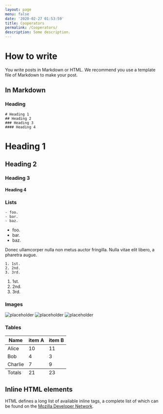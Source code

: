 ```yaml
---
layout: page
menu: false
date: '2020-02-27 01:53:59'
title: Cooperators
permalink: /Cooperators/
description: Some description.
---
```


# How to write

You write posts in Markdown or HTML.
We recommend you use a template file of Markdown to make your post.

## In Markdown 


### Heading

```
# Heading 1
## Heading 2
### Heading 3
#### Heading 4
```

# Heading 1

## Heading 2

### Heading 3

#### Heading 4


### Lists

```
- foo.
- bar.
- baz.
```

- foo.
- bar.
- baz.

Donec ullamcorper nulla non metus auctor fringilla. Nulla vitae elit libero, a pharetra augue.

```
1. 1st.
2. 2nd.
3. 3rd.
```

1. 1st.
2. 2nd.
3. 3rd.

### Images


![placeholder](https://placehold.it/800x400 "Large example image") ![placeholder](https://placehold.it/400x200 "Medium example image") ![placeholder](https://placehold.it/200x200 "Small example image")

### Tables



<table>
  <thead>
    <tr>
      <th>Name</th>
      <th>item A</th>
      <th>item B</th>
    </tr>
  </thead>
  <tfoot>
    <tr>
      <td>Totals</td>
      <td>21</td>
      <td>23</td>
    </tr>
  </tfoot>
  <tbody>
    <tr>
      <td>Alice</td>
      <td>10</td>
      <td>11</td>
    </tr>
    <tr>
      <td>Bob</td>
      <td>4</td>
      <td>3</td>
    </tr>
    <tr>
      <td>Charlie</td>
      <td>7</td>
      <td>9</td>
    </tr>
  </tbody>
</table>


## Inline HTML elements

HTML defines a long list of available inline tags, a complete list of which can be found on the [Mozilla Developer Network](https://developer.mozilla.org/en-US/docs/Web/HTML/Element).

<!-- * **To bold text**, use `<strong>`.
* *To italicize text*, use `<em>`.
* Abbreviations, like <abbr title="HyperText Markup Langage">HTML</abbr> should use `<abbr>`, with an optional `title` attribute for the full phrase.
* Citations, like <cite>&mdash; Thiago Rossener</cite>, should use `<cite>`.
* <del>Deleted</del> text should use `<del>` and <ins>inserted</ins> text should use `<ins>`.
* Superscript <sup>text</sup> uses `<sup>` and subscript <sub>text</sub> uses `<sub>`. -->